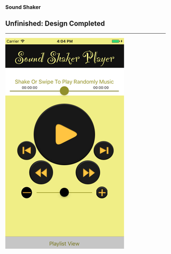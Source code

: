 ### Sound Shaker

## Unfinished: __Design Completed__

***

![alt tag](https://github.com/accoladea/exploring-swift/blob/master/Sound%20Shaker/player.png "a screenshot of the app")